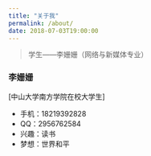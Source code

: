 ```yaml
---
title: "关于我"
permalink: /about/
date: 2018-07-03T19:00:00
---
```


> 学生——李姗姗（网络与新媒体专业）

### 李姗姗

[中山大学南方学院在校大学生]

- 手机：18219392828
- QQ：2956762584
- 兴趣：读书
- 梦想：世界和平
